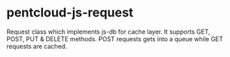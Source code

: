 # pentcloud-js-request

Request class which implements js-db for cache layer.  It   supports GET, POST, PUT & DELETE methods.  POST requests gets into a queue while GET requests are cached.